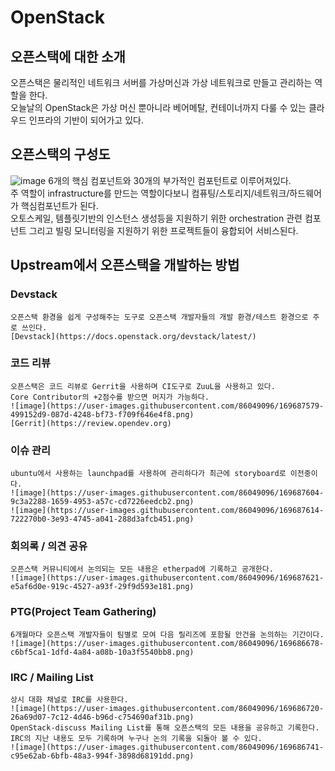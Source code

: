 # OpenStack
  ## 오픈스택에 대한 소개
  오픈스택은 물리적인 네트워크 서버를 가상머신과 가상 네트워크로 만들고 관리하는 역할을 한다.  
  오늘날의 OpenStack은 가상 머신 뿐아니라 베어메탈, 컨테이너까지 다룰 수 있는 클라우드 인프라의 기반이 되어가고 있다.  
  ## 오픈스택의 구성도
  ![image](https://user-images.githubusercontent.com/86049096/169686265-8ac66c8b-418a-4fb5-be11-4e6e0354660b.png)
  6개의 핵심 컴포넌트와 30개의 부가적인 컴포턴트로 이루어져있다.  
  주 역할이 infrastructure를 만드는 역할이다보니 컴퓨팅/스토리지/네트워크/하드웨어가 핵심컴포넌트가 된다.  
  오토스케일, 템플릿기반의 인스턴스 생성등을 지원하기 위한 orchestration 관련 컴포넌트 그리고 빌링 모니터링을 지원하기 위한 프로젝트들이 융합되어 서비스된다.  
  ## Upstream에서 오픈스택을 개발하는 방법
  ### Devstack
    오픈스택 환경을 쉽게 구성해주는 도구로 오픈스택 개발자들의 개발 환경/테스트 환경으로 주로 쓰인다.  
    [Devstack](https://docs.openstack.org/devstack/latest/)  
   ### 코드 리뷰
    오픈스택은 코드 리뷰로 Gerrit을 사용하며 CI도구로 ZuuL을 사용하고 있다.  
    Core Contributor의 +2점수를 받으면 머지가 가능하다.  
    ![image](https://user-images.githubusercontent.com/86049096/169687579-499152d9-087d-4248-bf73-f709f646e4f8.png)  
    [Gerrit](https://review.opendev.org)  
   ### 이슈 관리
    ubuntu에서 사용하는 launchpad를 사용하여 관리하다가 최근에 storyboard로 이전중이다.  
    ![image](https://user-images.githubusercontent.com/86049096/169687604-9c3a2288-1659-4953-a57c-cd7226eedcb2.png)
    ![image](https://user-images.githubusercontent.com/86049096/169687614-722270b0-3e93-4745-a041-288d3afcb451.png)  
   ### 회의록 / 의견 공유
    오픈스택 커뮤니티에서 논의되는 모든 내용은 etherpad에 기록하고 공개한다.  
    ![image](https://user-images.githubusercontent.com/86049096/169687621-e5af6d0e-919c-4527-a93f-29f9d593e181.png)  
   ### PTG(Project Team Gathering)
    6개월마다 오픈스택 개발자들이 팀별로 모여 다음 릴리즈에 포함될 안건을 논의하는 기간이다.  
    ![image](https://user-images.githubusercontent.com/86049096/169686678-c6bf5ca1-1dfd-4a84-a08b-10a3f5540bb8.png)  
   ### IRC / Mailing List
    상시 대화 채널로 IRC를 사용한다.  
    ![image](https://user-images.githubusercontent.com/86049096/169686720-26a69d07-7c12-4d46-b96d-c754690af31b.png)  
    OpenStack-discuss Mailing List를 통해 오픈스택의 모든 내용을 공유하고 기록한다.  
    IRC의 지난 내용도 모두 기록하며 누구나 논의 기록을 되돌아 볼 수 있다.  
    ![image](https://user-images.githubusercontent.com/86049096/169686741-c95e62ab-6bfb-48a3-994f-3898d68191dd.png)
